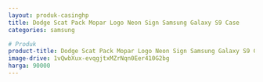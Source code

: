 ```yaml
---
layout: produk-casinghp
title: Dodge Scat Pack Mopar Logo Neon Sign Samsung Galaxy S9 Case
categories: samsung

# Produk
product-title: Dodge Scat Pack Mopar Logo Neon Sign Samsung Galaxy S9 Case
image-drive: 1vQwbXux-evqgjtxMZrNqn0Eer410G2bg
harga: 90000
---
```

